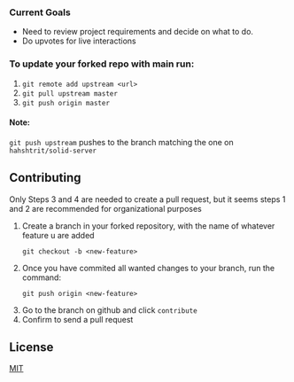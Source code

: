 ###  Current Goals
- Need to review project requirements and decide on what to do.
- Do upvotes for live interactions

### To update your forked repo with main run:
1. `git remote add upstream <url>`
2. `git pull upstream master`
3. `git push origin master`

#### Note:
   `git push upstream` pushes to the branch matching the one on `hahshtrit/solid-server`

## Contributing
Only Steps 3 and 4 are needed to create a pull request, but it seems steps 1 and 2 are recommended for organizational purposes
1. Create a branch in your forked repository, with the name of whatever feature u are added 
   ```
   git checkout -b <new-feature>
   ```
2. Once you have commited all wanted changes to your <new-feature> branch, run the command:
   ```
   git push origin <new-feature>
   ```
3. Go to the branch on github and click `contribute`
4. Confirm to send a pull request

## License
[MIT](https://choosealicense.com/licenses/mit/)

